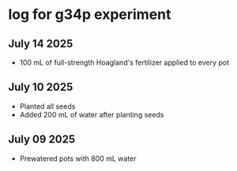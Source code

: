 # log for g34p experiment

## July 14 2025
- 100 mL of full-strength Hoagland's fertilizer applied to every pot

## July 10 2025
- Planted all seeds
- Added 200 mL of water after planting seeds

## July 09 2025
-  Prewatered pots with 800 mL water